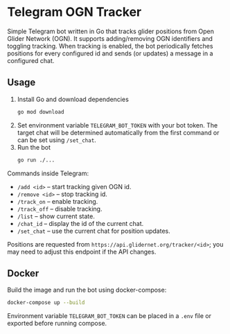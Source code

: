 # Telegram OGN Tracker

Simple Telegram bot written in Go that tracks glider positions from Open Glider Network (OGN).
It supports adding/removing OGN identifiers and toggling tracking. When tracking is enabled,
the bot periodically fetches positions for every configured id and sends (or updates)
a message in a configured chat.

## Usage

1. Install Go and download dependencies
   ```sh
   go mod download
   ```
2. Set environment variable `TELEGRAM_BOT_TOKEN` with your bot token.
   The target chat will be determined automatically from the first command or can be set using `/set_chat`.
3. Run the bot
   ```sh
   go run ./...
   ```

Commands inside Telegram:
- `/add <id>` – start tracking given OGN id.
- `/remove <id>` – stop tracking id.
- `/track_on` – enable tracking.
- `/track_off` – disable tracking.
- `/list` – show current state.
- `/chat_id` – display the id of the current chat.
- `/set_chat` – use the current chat for position updates.

Positions are requested from `https://api.glidernet.org/tracker/<id>`; you may
need to adjust this endpoint if the API changes.

## Docker

Build the image and run the bot using docker-compose:
```sh
docker-compose up --build
```

Environment variable `TELEGRAM_BOT_TOKEN` can be placed in a `.env` file or exported before running compose.
